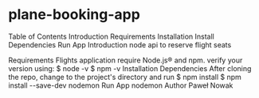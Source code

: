 # plane-booking-app

Table of Contents
Introduction
Requirements
Installation
Install Dependencies
Run App
Introduction
node api to reserve flight seats

Requirements
Flights application require Node.js® and npm.
verify your version using:
$ node -v
$ npm -v
Installation
Dependencies
After cloning the repo, change to the project's directory and run
$ npm install
$ npm install --save-dev nodemon
Run App
 nodemon
Author
Paweł Nowak
